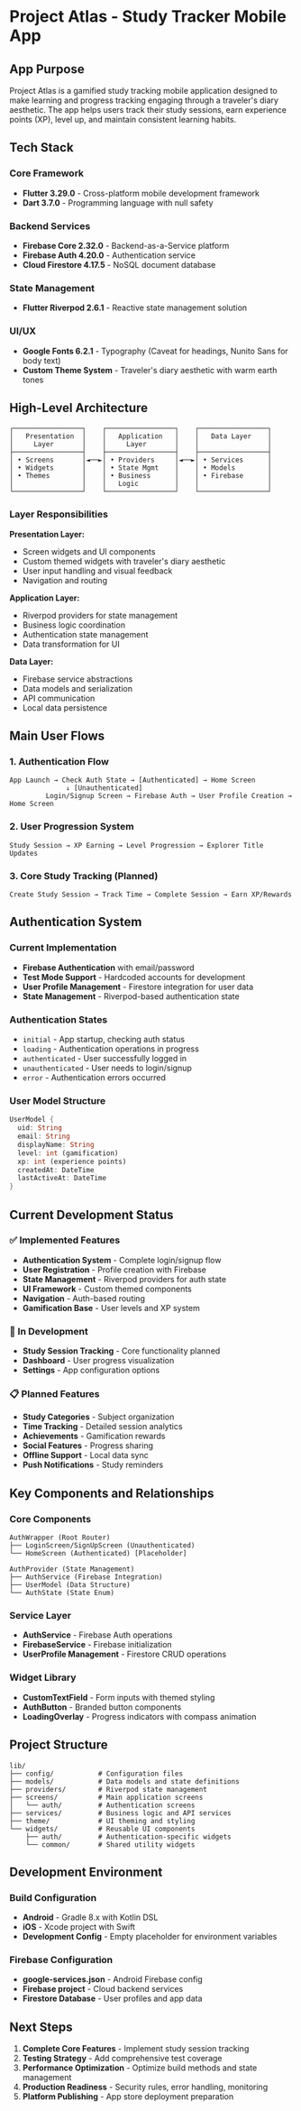 # Project Atlas - Study Tracker Mobile App

## App Purpose

Project Atlas is a gamified study tracking mobile application designed to make learning and progress tracking engaging through a traveler's diary aesthetic. The app helps users track their study sessions, earn experience points (XP), level up, and maintain consistent learning habits.

## Tech Stack

### Core Framework
- **Flutter 3.29.0** - Cross-platform mobile development framework
- **Dart 3.7.0** - Programming language with null safety

### Backend Services
- **Firebase Core 2.32.0** - Backend-as-a-Service platform
- **Firebase Auth 4.20.0** - Authentication service
- **Cloud Firestore 4.17.5** - NoSQL document database

### State Management
- **Flutter Riverpod 2.6.1** - Reactive state management solution

### UI/UX
- **Google Fonts 6.2.1** - Typography (Caveat for headings, Nunito Sans for body text)
- **Custom Theme System** - Traveler's diary aesthetic with warm earth tones

## High-Level Architecture

```
┌─────────────────┐    ┌─────────────────┐    ┌─────────────────┐
│   Presentation  │    │   Application   │    │   Data Layer    │
│     Layer       │    │     Layer       │    │                 │
├─────────────────┤    ├─────────────────┤    ├─────────────────┤
│ • Screens       │◄──►│ • Providers     │◄──►│ • Services      │
│ • Widgets       │    │ • State Mgmt    │    │ • Models        │
│ • Themes        │    │ • Business      │    │ • Firebase      │
│                 │    │   Logic         │    │                 │
└─────────────────┘    └─────────────────┘    └─────────────────┘
```

### Layer Responsibilities

**Presentation Layer:**
- Screen widgets and UI components
- Custom themed widgets with traveler's diary aesthetic
- User input handling and visual feedback
- Navigation and routing

**Application Layer:**
- Riverpod providers for state management
- Business logic coordination
- Authentication state management
- Data transformation for UI

**Data Layer:**
- Firebase service abstractions
- Data models and serialization
- API communication
- Local data persistence

## Main User Flows

### 1. Authentication Flow
```
App Launch → Check Auth State → [Authenticated] → Home Screen
              ↓ [Unauthenticated]
         Login/Signup Screen → Firebase Auth → User Profile Creation → Home Screen
```

### 2. User Progression System
```
Study Session → XP Earning → Level Progression → Explorer Title Updates
```

### 3. Core Study Tracking (Planned)
```
Create Study Session → Track Time → Complete Session → Earn XP/Rewards
```

## Authentication System

### Current Implementation
- **Firebase Authentication** with email/password
- **Test Mode Support** - Hardcoded accounts for development
- **User Profile Management** - Firestore integration for user data
- **State Management** - Riverpod-based authentication state

### Authentication States
- `initial` - App startup, checking auth status
- `loading` - Authentication operations in progress
- `authenticated` - User successfully logged in
- `unauthenticated` - User needs to login/signup
- `error` - Authentication errors occurred

### User Model Structure
```dart
UserModel {
  uid: String
  email: String
  displayName: String
  level: int (gamification)
  xp: int (experience points)
  createdAt: DateTime
  lastActiveAt: DateTime
}
```

## Current Development Status

### ✅ Implemented Features
- **Authentication System** - Complete login/signup flow
- **User Registration** - Profile creation with Firebase
- **State Management** - Riverpod providers for auth state
- **UI Framework** - Custom themed components
- **Navigation** - Auth-based routing
- **Gamification Base** - User levels and XP system

### 🚧 In Development
- **Study Session Tracking** - Core functionality planned
- **Dashboard** - User progress visualization
- **Settings** - App configuration options

### 📋 Planned Features
- **Study Categories** - Subject organization
- **Time Tracking** - Detailed session analytics
- **Achievements** - Gamification rewards
- **Social Features** - Progress sharing
- **Offline Support** - Local data sync
- **Push Notifications** - Study reminders

## Key Components and Relationships

### Core Components
```
AuthWrapper (Root Router)
├── LoginScreen/SignUpScreen (Unauthenticated)
└── HomeScreen (Authenticated) [Placeholder]

AuthProvider (State Management)
├── AuthService (Firebase Integration)
├── UserModel (Data Structure)
└── AuthState (State Enum)
```

### Service Layer
- **AuthService** - Firebase Auth operations
- **FirebaseService** - Firebase initialization
- **UserProfile Management** - Firestore CRUD operations

### Widget Library
- **CustomTextField** - Form inputs with themed styling
- **AuthButton** - Branded button components
- **LoadingOverlay** - Progress indicators with compass animation

## Project Structure

```
lib/
├── config/           # Configuration files
├── models/           # Data models and state definitions
├── providers/        # Riverpod state management
├── screens/          # Main application screens
│   └── auth/         # Authentication screens
├── services/         # Business logic and API services
├── theme/            # UI theming and styling
└── widgets/          # Reusable UI components
    ├── auth/         # Authentication-specific widgets
    └── common/       # Shared utility widgets
```

## Development Environment

### Build Configuration
- **Android** - Gradle 8.x with Kotlin DSL
- **iOS** - Xcode project with Swift
- **Development Config** - Empty placeholder for environment variables

### Firebase Configuration
- **google-services.json** - Android Firebase config
- **Firebase project** - Cloud backend services
- **Firestore Database** - User profiles and app data

## Next Steps

1. **Complete Core Features** - Implement study session tracking
2. **Testing Strategy** - Add comprehensive test coverage
3. **Performance Optimization** - Optimize build methods and state management
4. **Production Readiness** - Security rules, error handling, monitoring
5. **Platform Publishing** - App store deployment preparation
